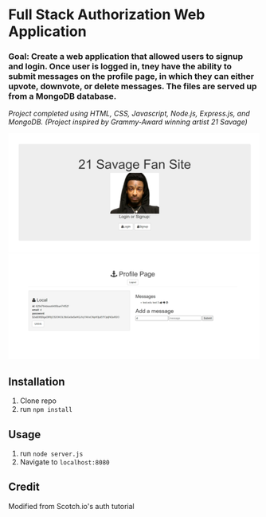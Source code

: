 # Full Stack Authorization Web Application

### Goal: Create a web application that allowed users to signup and login. Once user is logged in, tney have the ability to submit messages on the profile page, in which they can either upvote, downvote, or delete messages. The files are served up from a MongoDB database. 

*Project completed using HTML, CSS, Javascript, Node.js, Express.js, and MongoDB. (Project inspired by Grammy-Award winning artist 21 Savage)*

![homepage](homepage.png)
![profilepage](profileimg.png)

## Installation

1. Clone repo
2. run `npm install`

## Usage

1. run `node server.js`
2. Navigate to `localhost:8080`

## Credit

Modified from Scotch.io's auth tutorial
